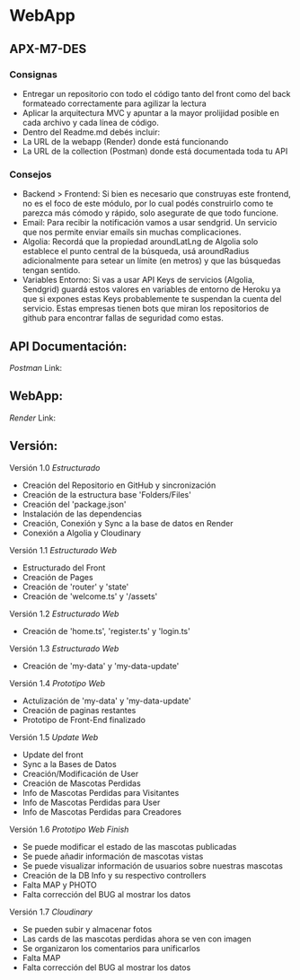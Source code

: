 # WebApp 
## APX-M7-DES

### Consignas
* Entregar un repositorio con todo el código tanto del front como del back formateado correctamente para agilizar la lectura
* Aplicar la arquitectura MVC y apuntar a la mayor prolijidad posible en cada archivo y cada línea de código.
* Dentro del Readme.md debés incluir:
* La URL de la webapp (Render) donde está funcionando
* La URL de la collection (Postman) donde está documentada toda tu API

### Consejos
* Backend > Frontend:
Si bien es necesario que construyas este frontend, no es el foco de este módulo, por lo cual podés construirlo como te parezca más cómodo y rápido, solo asegurate de que todo funcione.
* Email:
Para recibir la notificación vamos a usar sendgrid. Un servicio que nos permite enviar emails sin muchas complicaciones.
* Algolia:
Recordá que la propiedad aroundLatLng de Algolia solo establece el punto central de la búsqueda, usá aroundRadius adicionalmente para setear un límite (en metros) y que las búsquedas tengan sentido.
* Variables Entorno:
Si vas a usar API Keys de servicios (Algolia, Sendgrid) guardá estos valores en variables de entorno de Heroku ya que si expones estas Keys probablemente te suspendan la cuenta del servicio. Estas empresas tienen bots que miran los repositorios de github para encontrar fallas de seguridad como estas.

## API Documentación:
*Postman*
Link:

## WebApp:
*Render*
Link:

## Versión:

Versión 1.0
*Estructurado*
* Creación del Repositorio en GitHub y sincronización
* Creación de la estructura base 'Folders/Files'
* Creación del 'package.json'
* Instalación de las dependencias
* Creación, Conexión y Sync a la base de datos en Render
* Conexión a Algolia y Cloudinary

Versión 1.1
*Estructurado Web*
* Estructurado del Front 
* Creación de Pages
* Creación de 'router' y 'state'
* Creación de 'welcome.ts' y '/assets'

Versión 1.2
*Estructurado Web*
* Creación de 'home.ts', 'register.ts' y 'login.ts'

Versión 1.3
*Estructurado Web*
* Creación de 'my-data' y 'my-data-update'

Versión 1.4
*Prototipo Web*
* Actulización de 'my-data' y 'my-data-update'
* Creación de paginas restantes
* Prototipo de Front-End finalizado

Versión 1.5
*Update Web*
* Update del front
* Sync a la Bases de Datos
* Creación/Modificación de User
* Creación de Mascotas Perdidas
* Info de Mascotas Perdidas para Visitantes
* Info de Mascotas Perdidas para User
* Info de Mascotas Perdidas para Creadores

Versión 1.6
*Prototipo Web Finish*
* Se puede modificar el estado de las mascotas publicadas
* Se puede añadir información de mascotas vistas
* Se puede visualizar información de usuarios sobre nuestras mascotas
* Creación de la DB Info y su respectivo controllers
* Falta MAP y PHOTO
* Falta corrección del BUG al mostrar los datos

Versión 1.7
*Cloudinary*
* Se pueden subir y almacenar fotos
* Las cards de las mascotas perdidas ahora se ven con imagen
* Se organizaron los comentarios para unificarlos
* Falta MAP
* Falta corrección del BUG al mostrar los datos


